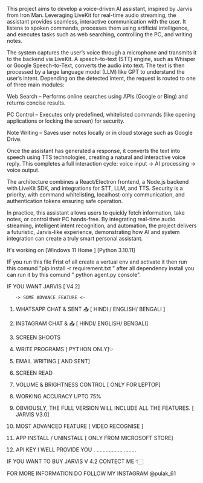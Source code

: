 This project aims to develop a voice-driven AI assistant, inspired by Jarvis from Iron Man. Leveraging LiveKit for real-time audio streaming, the assistant provides seamless, interactive communication with the user. It listens to spoken commands, processes them using artificial intelligence, and executes tasks such as web searching, controlling the PC, and writing notes.

The system captures the user’s voice through a microphone and transmits it to the backend via LiveKit. A speech-to-text (STT) engine, such as Whisper or Google Speech-to-Text, converts the audio into text. The text is then processed by a large language model (LLM) like GPT to understand the user’s intent. Depending on the detected intent, the request is routed to one of three main modules:

Web Search – Performs online searches using APIs (Google or Bing) and returns concise results.

PC Control – Executes only predefined, whitelisted commands (like opening applications or locking the screen) for security.

Note Writing – Saves user notes locally or in cloud storage such as Google Drive.

Once the assistant has generated a response, it converts the text into speech using TTS technologies, creating a natural and interactive voice reply. This completes a full interaction cycle: voice input → AI processing → voice output.

The architecture combines a React/Electron frontend, a Node.js backend with LiveKit SDK, and integrations for STT, LLM, and TTS. Security is a priority, with command whitelisting, localhost-only communication, and authentication tokens ensuring safe operation.

In practice, this assistant allows users to quickly fetch information, take notes, or control their PC hands-free. By integrating real-time audio streaming, intelligent intent recognition, and automation, the project delivers a futuristic, Jarvis-like experience, demonstrating how AI and system integration can create a truly smart personal assistant.


It's working on  [Windows 11 Home ] [Python 3.10.11]

IF you run this file Frist of all create a vertual env and activate it then run this comund "pip install -r requirement.txt "
after all dependency install you can run it by this comund " python agent.py console".



IF YOU WANT  JARVIS [ V4.2] 

       -> SOME ADVANCE FEATURE <-


1. WHATSAPP CHAT & SENT 📤 [ HINDI / ENGLISH/   BENGALI  ]

2. INSTAGRAM CHAT & 📤 [ HINDI/ ENGLISH/ BENGALI]

3. SCREEN SHOOTS

4. WRITE PROGRAMS [ PYTHON ONLY]✨ 

5. EMAIL WRITING [ AND SENT]

6. SCREEN READ

7. VOLUME   & BRIGHTNESS  CONTROL [ ONLY FOR LEPTOP]

8. WORKING ACCURACY UPTO 75%

9. OBVIOUSLY, THE FULL VERSION WILL INCLUDE ALL THE FEATURES. [ JARVIS V3.0]


10. MOST ADVANCED FEATURE  [ VIDEO RECOGNISE ] 

11. APP INSTALL / UNINSTALL [ ONLY FROM MICROSOFT STORE] 


12. API KEY I WELL PROVIDE YOU .
.................
........

IF YOU WANT TO BUY JARVIS V 4.2 CONTECT ME 
👇🏻

FOR MORE INFORMATION DO FOLLOW MY INSTAGRAM @pulak_61 


